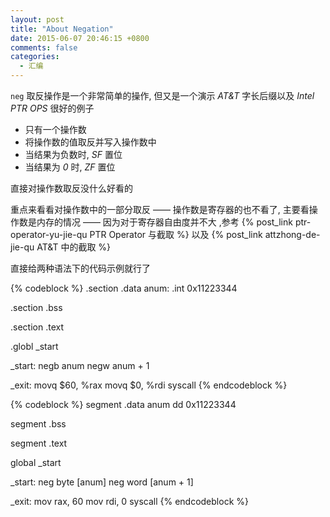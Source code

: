 ```yaml
---
layout: post
title: "About Negation"
date: 2015-06-07 20:46:15 +0800
comments: false
categories:
  - 汇编
---
```


`neg` 取反操作是一个非常简单的操作, 但又是一个演示 _AT&T_ 字长后缀以及 _Intel PTR OPS_ 很好的例子

* 只有一个操作数
* 将操作数的值取反并写入操作数中
* 当结果为负数时, _SF_ 置位
* 当结果为 _0_ 时, _ZF_ 置位

<!--more-->

直接对操作数取反没什么好看的

重点来看看对操作数中的一部分取反 —— 操作数是寄存器的也不看了, 主要看操作数是内存的情况 —— 因为对于寄存器自由度并不大 ,参考 {% post_link ptr-operator-yu-jie-qu PTR Operator 与截取 %} 以及 {% post_link attzhong-de-jie-qu AT&T 中的截取 %}

直接给两种语法下的代码示例就行了

{% codeblock %}
.section .data
anum:
    .int 0x11223344

.section .bss

.section .text

.globl _start

_start:
    negb anum
    negw anum + 1

_exit:
    movq $60, %rax
    movq $0, %rdi
    syscall
{% endcodeblock %}
	
{% codeblock %}
segment .data
anum dd 0x11223344

segment .bss

segment .text

global _start

_start:
    neg byte [anum]
    neg word [anum + 1]

_exit:
    mov rax, 60
    mov rdi, 0
    syscall
{% endcodeblock %}